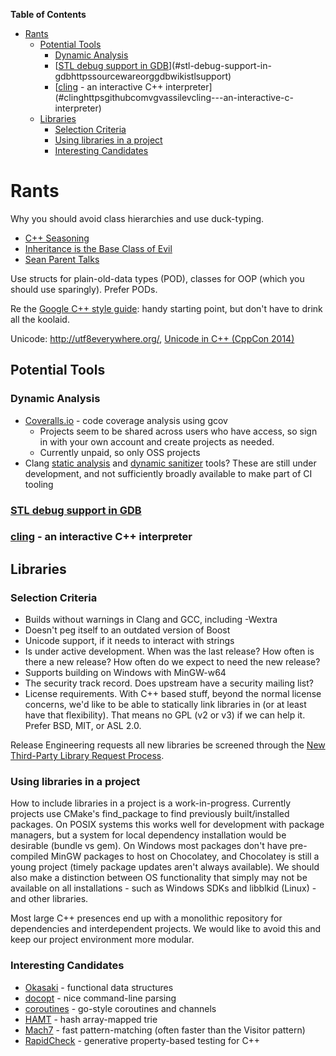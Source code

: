 <!-- START doctoc generated TOC please keep comment here to allow auto update -->
<!-- DON'T EDIT THIS SECTION, INSTEAD RE-RUN doctoc TO UPDATE -->
**Table of Contents**

- [Rants](#rants)
  - [Potential Tools](#potential-tools)
    - [Dynamic Analysis](#dynamic-analysis)
    - [[STL debug support in GDB](https://sourceware.org/gdb/wiki/STLSupport)](#stl-debug-support-in-gdbhttpssourcewareorggdbwikistlsupport)
    - [[cling](https://github.com/vgvassilev/cling) - an interactive C++ interpreter](#clinghttpsgithubcomvgvassilevcling---an-interactive-c-interpreter)
  - [Libraries](#libraries)
    - [Selection Criteria](#selection-criteria)
    - [Using libraries in a project](#using-libraries-in-a-project)
    - [Interesting Candidates](#interesting-candidates)

<!-- END doctoc generated TOC please keep comment here to allow auto update -->

# Rants

Why you should avoid class hierarchies and use duck-typing.
- [C++ Seasoning](https://channel9.msdn.com/Events/GoingNative/2013/Cpp-Seasoning)
- [Inheritance is the Base Class of Evil](https://channel9.msdn.com/Events/GoingNative/2013/Inheritance-Is-The-Base-Class-of-Evil)
- [Sean Parent Talks](https://github.com/sean-parent/sean-parent.github.io/wiki/Papers-and-Presentations)

Use structs for plain-old-data types (POD), classes for OOP (which you should use sparingly). Prefer PODs.

Re the [Google C++ style guide](http://google-styleguide.googlecode.com/svn/trunk/cppguide.xml): handy starting point, but don't have to drink all the koolaid.

Unicode: http://utf8everywhere.org/, [Unicode in C++ (CppCon 2014)](http://youtu.be/n0GK-9f4dl8)

## Potential Tools

### Dynamic Analysis

- [Coveralls.io](https://coveralls.io/) - code coverage analysis using gcov
  - Projects seem to be shared across users who have access, so sign in with your own account and create projects as needed.
  - Currently unpaid, so only OSS projects
- Clang [static analysis](http://clang-analyzer.llvm.org/) and [dynamic sanitizer](http://clang.llvm.org/docs/UsersManual.html#controlling-code-generation) tools? These are still under development, and not sufficiently broadly available to make part of CI tooling

### [STL debug support in GDB](https://sourceware.org/gdb/wiki/STLSupport)

### [cling](https://github.com/vgvassilev/cling) - an interactive C++ interpreter

## Libraries

### Selection Criteria

- Builds without warnings in Clang and GCC, including -Wextra
- Doesn't peg itself to an outdated version of Boost
- Unicode support, if it needs to interact with strings
- Is under active development. When was the last release? How often is there a new release? How often do we expect to need the new release?
- Supports building on Windows with MinGW-w64
- The security track record. Does upstream have a security mailing list?
- License requirements. With C++ based stuff, beyond the normal license concerns, we'd like to be able to statically link libraries in (or at least have that flexibility). That means no GPL (v2 or v3) if we can help it. Prefer BSD, MIT, or ASL 2.0.

Release Engineering requests all new libraries be screened through the [New Third-Party Library Request Process](https://confluence.puppetlabs.com/display/RE/New+Third-Party+Library+Request+Process).

### Using libraries in a project
How to include libraries in a project is a work-in-progress. Currently projects use CMake's find_package to find previously built/installed packages. On POSIX systems this works well for development with package managers, but a system for local dependency installation would be desirable (bundle vs gem). On Windows most packages don't have pre-compiled MinGW packages to host on Chocolatey, and Chocolatey is still a young project (timely package updates aren't always available). We should also make a distinction between OS functionality that simply may not be available on all installations - such as Windows SDKs and libblkid (Linux) - and other libraries.

Most large C++ presences end up with a monolithic repository for dependencies and interdependent projects. We would like to avoid this and keep our project environment more modular.

### Interesting Candidates
- [Okasaki](https://github.com/BartoszMilewski/Okasaki) - functional data structures
- [docopt](https://github.com/docopt/docopt.cpp) - nice command-line parsing
- [coroutines](https://github.com/maciekgajewski/coroutines) - go-style coroutines and channels
- [HAMT](https://github.com/chaelim/HAMT) - hash array-mapped trie
- [Mach7](https://github.com/solodon4/Mach7) - fast pattern-matching (often faster than the Visitor pattern)
- [RapidCheck](https://github.com/emil-e/rapidcheck) - generative property-based testing for C++
